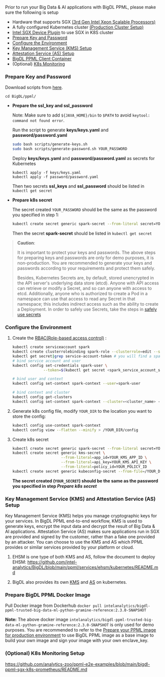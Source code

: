 Prior to run your Big Data & AI applications with BigDL PPML, please make sure the following is setup

* Hardware that supports SGX [(3rd Gen Intel Xeon Scalable Processors)](https://www.intel.com/content/www/us/en/products/docs/processors/xeon/3rd-gen-xeon-scalable-processors-brief.html)
* A fully configured Kubernetes cluster [(Production Cluster Setup)](https://kubernetes.io/docs/setup/production-environment/#production-cluster-setup)
* [Intel SGX Device Plugin](https://bigdl.readthedocs.io/en/latest/doc/PPML/QuickStart/deploy_intel_sgx_device_plugin_for_kubernetes.html) to use SGX in K8S cluster
* [Prepare Key and Password](#prepare-key-and-password)
* [Configure the Environment](#configure-the-environment)
* [Key Management Service (KMS) Setup](#key-management-service-kms-setup)
* [Attestation Service (AS) Setup](#attestation-service-as-setup)
* [BigDL PPML Client Container](#start-bigdl-ppml-client-container)
* (Optional) [K8s Monitoring](#optional-k8s-monitioring-setup)

### Prepare Key and Password
Download scripts from [here](https://github.com/intel-analytics/BigDL).

```
cd BigDL/ppml/
```

* **Prepare the ssl_key and ssl_password**
  
  Note: Make sure to add `${JAVA_HOME}/bin` to `$PATH` to avoid `keytool: command not found error`.

  Run the script to generate **keys/keys.yaml** and **password/password.yaml**
  ```bash
  sudo bash scripts/generate-keys.sh
  sudo bash scripts/generate-password.sh YOUR_PASSWORD
  ```

  Deploy **keys/keys.yaml** and **password/password.yaml** as secrets for Kubernetes
  ```
  kubectl apply -f keys/keys.yaml
  kubectl apply -f password/password.yaml
  ```
  Then two secrets **ssl_keys** and **ssl_password** should be listed in `kubectl get secret`



  
* **Prepare k8s secret**

  The secret created `YOUR_PASSWORD` should be the same as the password you specified in step 1:

   ```bash
   kubectl create secret generic spark-secret --from-literal secret=YOUR_PASSWORD
   ```
   Then the secret **spark-secret** should be listed in `kubectl get secret`
   

>**Caution**: 
>
>It is important to protect your keys and passwords. The above steps for preparing keys and passwords are only for demo purposes, it is non-production. You are recommended to generate your keys and passwords according to your requirements and protect them safely.
>
>Besides, Kubernetes Secrets are, by default, stored unencrypted in the API server's underlying data store (etcd). Anyone with API access can retrieve or modify a Secret, and so can anyone with access to etcd. Additionally, anyone who is authorized to create a Pod in a namespace can use that access to read any Secret in that namespace; this includes indirect access such as the ability to create a Deployment. In order to safely use Secrets, take the steps in [safely use secrets](https://kubernetes.io/docs/concepts/configuration/secret/)

### Configure the Environment

1. Create the [RBAC(Role-based access control)](https://spark.apache.org/docs/latest/running-on-kubernetes.html#rbac) :

    ```bash
    kubectl create serviceaccount spark
    kubectl create clusterrolebinding spark-role --clusterrole=edit --serviceaccount=default:spark --namespace=default
    kubectl get secret|grep service-account-token # you will find a spark service account secret, format like spark-token-12345
    # bind service account and user
    kubectl config set-credentials spark-user \
                  --token=$(kubectl get secret <spark_service_account_secret> -o jsonpath={.data.token} | base64 -d)

    # bind user and context
    kubectl config set-context spark-context --user=spark-user

    # bind context and cluster
    kubectl config get-clusters
    kubectl config set-context spark-context --cluster=<cluster_name> --user=spark-user
    ```

2. Generate k8s config file, modify `YOUR_DIR` to the location you want to store the config:

    ```bash
    kubectl config use-context spark-context
    kubectl config view --flatten --minify > /YOUR_DIR/config
    ```
3. Create k8s secret
    ```bash
    kubectl create secret generic spark-secret --from-literal secret=YOUR_SECRET
    kubectl create secret generic kms-secret \
                          --from-literal=app_id=YOUR_KMS_APP_ID \
                          --from-literal=api_key=YOUR_KMS_API_KEY \
                          --from-literal=policy_id=YOUR_POLICY_ID
    kubectl create secret generic kubeconfig-secret --from-file=/YOUR_DIR/config
    ```
    **The secret created (`YOUR_SECRET`) should be the same as the password you specified in step *Prepare k8s secret***

### Key Management Service (KMS) and Attestation Service (AS) Setup
Key Management Service (KMS) helps you manage cryptographic keys for your services. In BigDL PPML end-to-end workflow, KMS is used to generate keys, encrypt the input data and decrypt the result of Big Data & AI applications. Attestation Service (AS) makes sure applications run in SGX are provided and signed by the customer, rather than a fake one provided by an attacker. You can choose to use the KMS and AS which PPML provides or similar services provided by your platform or cloud.

1. EHSM is one type of both KMS and AS, follow the document to deploy EHSM: https://github.com/intel-analytics/BigDL/blob/main/ppml/services/ehsm/kubernetes/README.md

2. BigDL also provides its own [KMS](https://github.com/Uxito-Ada/BigDL/tree/main/ppml/services/bigdl-kms/kubernetes#deploy-bigdl-kms-key-management-service-on-kubernetes) and [AS](https://github.com/Uxito-Ada/BigDL/tree/main/ppml/services/bigdl-attestation-service/kubernetes#deploy-bigdl-remote-attestation-service-on-kubernetes) on kubernetes. 

### Prepare BigDL PPML Docker Image

Pull Docker image from Dockerhub
    ```
    docker pull intelanalytics/bigdl-ppml-trusted-big-data-ml-python-gramine-reference:2.3.0-SNAPSHOT
    ```

**Note:** The above docker image `intelanalytics/bigdl-ppml-trusted-big-data-ml-python-gramine-reference:2.3.0-SNAPSHOT` is only used for demo purposes. You are recommended to refer to the [Prepare your PPML image for production environment](./../README.md#step-1-prepare-your-ppml-image-for-production-environment) to use BigDL PPML image as a base image to build your own image and sign your image with your own enclave_key.

### (Optional) K8s Monitoring Setup
https://github.com/analytics-zoo/ppml-e2e-examples/blob/main/bigdl-ppml-sgx-k8s-prometheus/README.md
